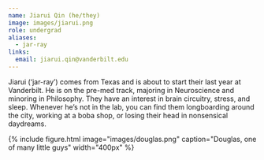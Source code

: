 ```yaml
---
name: Jiarui Qin (he/they)
image: images/jiarui.png
role: undergrad
aliases:
  - jar-ray
links:
  email: jiarui.qin@vanderbilt.edu
---
```

Jiarui (‘jar-ray’) comes from Texas and is about to start their last year at Vanderbilt. He is on the pre-med track, majoring in Neuroscience and minoring in Philosophy. They have an interest in brain circuitry, stress, and sleep. Whenever he’s not in the lab, you can find them longboarding around the city, working at a boba shop, or losing their head in nonsensical daydreams.

{%
  include figure.html
  image="images/douglas.png"
  caption="Douglas, one of many little guys"
  width="400px"
%}
